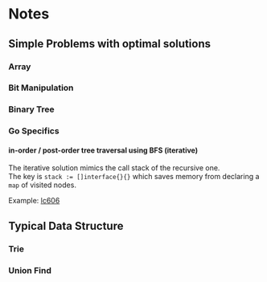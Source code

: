 # Notes

## Simple Problems with optimal solutions

### Array

### Bit Manipulation

### Binary Tree

### Go Specifics

#### in-order / post-order tree traversal using BFS (iterative)
The iterative solution mimics the call stack of the recursive one.  
The key is `stack := []interface{}{}` which saves memory from declaring a `map` of visited nodes.

Example: [lc606](../golang/lc606ConstructStringFromBinaryTree.go)

## Typical Data Structure

### Trie

### Union Find
